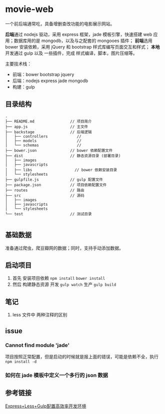 # movie-web

一个前后端通常吃，具备增删查改功能的电影展示网站。

**后端**通过 nodejs 驱动，采用 express 框架，jade 模板引擎，快速搭建 web 应用；数据库用的是 mongodb，以及与之配套的 mongooes 插件；
**前端**选用 bower 安装依赖，采用 jQuery 和 bootstrap 样式库编写页面交互和样式；
**本地**开发通过 gulp 以及 一些插件，完成 样式编译，脚本，图片压缩等。


主要技术栈：

- 前端：bower bootstrap jquery
- 后端：nodejs express jade mongodb
- 构建：gulp


## 目录结构

```
.
├── README.md                // 项目简介
├── app.js                   // 主文件
├── backstage                // 后端逻辑
│   ├── controllers             // 
│   ├── models                  //
│   └── schemas                 //
├── bower.json               // bower 依赖配置文件
├── dist                     // 静态资源目录 (部署目录)
│   ├── images
│   ├── javascripts
│   ├── libs                   // bower 依赖安装目录
│   └── stylesheets
├── gulpfile.js              // gulp 配置文件
├── package.json             // 项目依赖配置文件
├── routes                   // 路由
├── src                      // 源码
│   ├── images
│   ├── javascripts
│   └── stylesheets
└── test                     // 测试目录
   
```


## 基础数据

准备通过爬虫，爬豆瓣网的数据；同时，支持手动添加数据。

## 启动项目

1. 首先 安装项目依赖 `npm install` `bower install`
2. 然后 构建静态资源 开发 `gulp watch` 生产 `gulp build`


## 笔记

1. less 文件中 两种注释的区别

## issue

### Cannot find module 'jade'

项目按照正常配置，但是启动的时候就是报上面的错误，可能是依赖不全，执行`npm install -d`

### 如何在 jade 模板中定义一个多行的 json 数据

## 参考链接
[Express+Less+Gulp配置高效率开发环境](https://www.qcloud.com/community/article/627049001486519548)